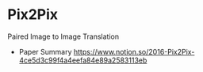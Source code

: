 # Pix2Pix
Paired Image to Image Translation
- Paper Summary
https://www.notion.so/2016-Pix2Pix-4ce5d3c99f4a4eefa84e89a2583113eb
